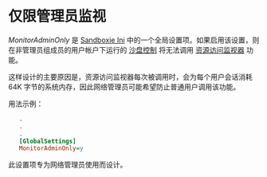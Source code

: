 # 仅限管理员监视

_MonitorAdminOnly_ 是 [Sandboxie Ini](SandboxieIni.md) 中的一个全局设置项。如果启用该设置，则在非管理员组成员的用户帐户下运行的 [沙盘控制](SandboxieControl.md) 将无法调用 [资源访问监视器](ResourceAccessMonitor.md) 功能。

这样设计的主要原因是，资源访问监视器每次被调用时，会为每个用户会话消耗 64K 字节的系统内存，因此网络管理员可能希望防止普通用户调用该功能。

用法示例：

```ini
   .
   .
   .
   [GlobalSettings]
   MonitorAdminOnly=y
```

此设置项专为网络管理员使用而设计。